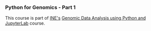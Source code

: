 ### Python for Genomics - Part 1

This course is part of [INE's](ine.com) [Genomic Data Analysis using Python and JupyterLab](https://my.ine.com/course/genomic-data-analysis-using-python-and-jupyterlab/4c6199bf-e3a6-461f-b611-f356065d5613) course.
